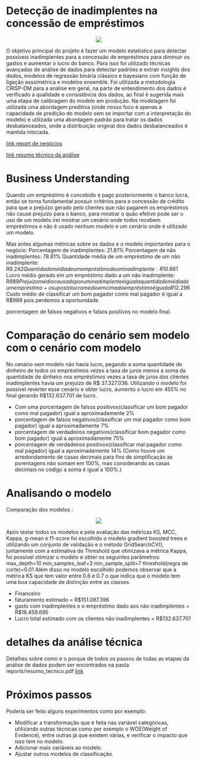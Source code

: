 # Detecção de inadimplentes na concessão de empréstimos

<p align="center">
  <img src="https://github.com/user-attachments/assets/e5dbc382-f9ac-402c-b6c7-df6a11cdf267") />
 </p>
 
O objetivo principal do projeto é fazer um modelo estatístico para detectar possíveis inadimplentes para a concessão de empréstimos para diminuir os gastos e aumentar o lucro do banco. Para isso foi utilizado técnicas avançadas de análise de dados para detectar padrões e extrair insights dos dados, modelos de regressão binária clássico e bayesiano com função de ligação asssimétrica e modelos ensemble.
Foi utilizada a metodologia CRISP-DM para a análise em geral, na parte de entendimento dos dados é verificado a qualidade e consistência dos dados, ao final é sugerida mais uma etapa de calibragem do modelo em produção.
Na modelagem foi utilizada uma abordagem preditiva (onde nosso foco é apenas a capacidade de predição do modelo sem se importar com a interpretação do modelo) e utilizada uma abordagem padrão para tratar os dados desbalanceados, onde a distribuição original dos dados desbalanceados é mantida intocada.

[link report de negócios](https://github.com/Gabrielbbe/loan_default_classifier/blob/main/reports/report_negocios.pdf)

[link resumo técnico da análise](https://github.com/Gabrielbbe/loan_default_classifier/blob/main/reports/resumo_tecnico.pdf)

# Business Understanding

Quando um empréstimo é concebido e pago posteriormente o banco lucra, então se torna fundamental possuir critérios para a concessão de crédito para que o prejuízo gerado pelo clientes que não pagarem os empréstimos não cause prejuízo para o banco, para mostrar o quão efetivo pode ser o uso de um modelo irei mostrar um cenário onde todos recebem empréstimos e não é usado nenhum modelo e um cenário onde é utilizado um modelo. 

Mas antes algumas métricas sobre os dados e o modelo importantes para o negócio:
Porcentagem de inadimplentes: 21.81%
Porcentagem de não inadimplentes: 78.81%
Quantidade média de um empréstimo de um não inadimplente: R$9.242
Quantidade média de um empréstimo de um inadimplente: R$10.861
Lucro médio gerado em um empréstimo dado a um não inadimplente: R$989
Prejuízo médio causado por um inadimplente é igual a quantidade média de um empréstimo + o suposto lucro médio em cima do empréstimo é igual a R$12.296
Custo médio de classificar um bom pagador como mal pagador é igual a R$989 pois perdemos a oportunidade.

porcentagem de falsos negativos e falsos positivos no modelo final.

# Comparação do cenário sem modelo com o cenário com modelo

No cenário sem modelo não havia lucro, pegando a soma quantidade de dinheiro de todos os empréstimos vezes a taxa de juros menos a soma da quantidade de dinheiro nos empréstimos vezes a taxa de juros dos clientes inadimplentes havia um prejuízo de R$ 37.327.036.
Utilizando o modelo foi possível reverter esse cenário e obter lucro, aumento o lucro em 455% no final gerando R$132.637.701 de lucro.
 - Com uma porcentagem de falsos positivos(classificar um bom pagador como mal pagador) igual a aproximadamente 2%
 - porcentagem de falsos negativos(classificar um mal pagador como bom pagador) igual a aproximadamente 7%
 - porcentagem de verdadeiros negativos(classificar bom pagador como bom pagador) igual a aproximadamente 75%
 - porcentagem de verdadeiros positivos(classificar mal pagador como mal pagador) igual a aproximadamente 14%
(Como houve um arredondamento de casas decimais para fins de simplificação as porentagens não somam em 100%, mas considerando as casas decimais no código a soma é igual a 100%.)

# Analisando o modelo
Comparação dos modelos : 
<p align="center">
<img src="https://github.com/user-attachments/assets/7f44b26e-dfdf-4c55-b4c0-0d269824ea21" />
</p>

Após testar todos os modelos e pela avaliação das métricas KS, MCC, Kappa, g-mean e f1-score foi escolhido o modelo gradient boosted trees e utilizando um conjunto de validação e o método GridSearchCV(), juntamente com a estimativa do Threshold que otimizava a métrica Kappa, foi possível otimizar o modelo e obter os seguintes parâmetros:
max_depth=10
min_samples_leaf=3
min_sample_split=7
threshold(regra de corte)=0.01
Além disso no modelo escolhido podemos observar que a métrica KS que tem valor entre 0.6 e 0.7 o que indica que o modelo tem uma boa capacidade de distinção entre as classes.

 - Financeiro
 - faturamento estimado = R$151.097.396
 - gasto com inadimplentes e o empréstimo dado aos não inadimplentes = R$18.459.695
 - Lucro total estimado com os clientes não inadimplentes = R$132.637.701

# detalhes da análise técnica
Detalhes sobre como e o porque de todos os passos de todas as etapas da análise de dados podem ser encontrados na pasta reports/resumo_tecnico.pdf [link](https://github.com/Gabrielbbe/loan_default_classifier/blob/main/reports/resumo_tecnico.pdf)

# Próximos passos

Podería ser feito alguns experimentos como por exemplo:  
- Modificar a transformação que é feita nas variável categóricas, utilizando outras técnicas como por exemplo o WOE(Weight of Evidence), entre outras já que existem várias, e verificar o impacto que isso tem no modelo.
- Adicionar mais variáveis ao modelo.
- Ajustar outros modelos de classificação.

